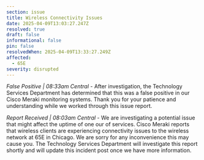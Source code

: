 ```yaml
---
section: issue
title: Wireless Connectivity Issues
date: 2025-04-09T13:03:27.247Z
resolved: true
draft: false
informational: false
pin: false
resolvedWhen: 2025-04-09T13:33:27.249Z
affected:
  - 65E
severity: disrupted
---
```

*False Positive | 08:33am Central* - After investigation, the Technology Services Department has determined that this was a false positive in our Cisco Meraki monitoring systems. Thank you for your patience and understanding while we worked through this issue report.

*Report Received | 08:03am Central* - We are investigating a potential issue that might affect the uptime of one our of services. Cisco Meraki reports that wireless clients are experiencing connectivity issues to the wireless network at 65E in Chicago. We are sorry for any inconvenience this may cause you. The Technology Services Department will investigate this report shortly and will update this incident post once we have more information.